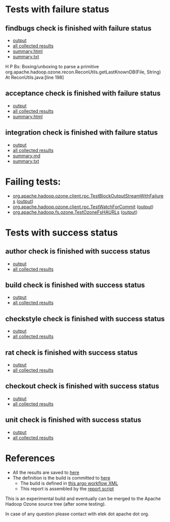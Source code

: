 # Tests with failure status

## findbugs check is finished with failure status

   * [output](https://raw.githubusercontent.com/elek/ozone-ci-q4/master/pr/pr-hdds-2200-trunk-mgnwx/findbugs/output.log)
   * [all collected results](https://github.com/elek/ozone-ci-q4/tree/master/pr/pr-hdds-2200-trunk-mgnwx/findbugs)
   * [summary.html](https://elek.github.io/ozone-ci-q4/pr/pr-hdds-2200-trunk-mgnwx/findbugs/summary.html)
   * [summary.txt](https://github.com/elek/ozone-ci-q4/tree/master/pr/pr-hdds-2200-trunk-mgnwx/findbugs/summary.txt)

H P Bx: Boxing/unboxing to parse a primitive org.apache.hadoop.ozone.recon.ReconUtils.getLastKnownDB(File, String)  At ReconUtils.java:[line 198]

## acceptance check is finished with failure status

   * [output](https://raw.githubusercontent.com/elek/ozone-ci-q4/master/pr/pr-hdds-2200-trunk-mgnwx/acceptance/output.log)
   * [all collected results](https://github.com/elek/ozone-ci-q4/tree/master/pr/pr-hdds-2200-trunk-mgnwx/acceptance)
   * [summary.html](https://elek.github.io/ozone-ci-q4/pr/pr-hdds-2200-trunk-mgnwx/acceptance/summary.html)


## integration check is finished with failure status

   * [output](https://raw.githubusercontent.com/elek/ozone-ci-q4/master/pr/pr-hdds-2200-trunk-mgnwx/integration/output.log)
   * [all collected results](https://github.com/elek/ozone-ci-q4/tree/master/pr/pr-hdds-2200-trunk-mgnwx/integration)
   * [summary.md](https://github.com/elek/ozone-ci-q4/tree/master/pr/pr-hdds-2200-trunk-mgnwx/integration/summary.md)
   * [summary.txt](https://github.com/elek/ozone-ci-q4/tree/master/pr/pr-hdds-2200-trunk-mgnwx/integration/summary.txt)

# Failing tests: 

 * [org.apache.hadoop.ozone.client.rpc.TestBlockOutputStreamWithFailures](hadoop-ozone/integration-test/org.apache.hadoop.ozone.client.rpc.TestBlockOutputStreamWithFailures.txt) ([output](hadoop-ozone/integration-test/org.apache.hadoop.ozone.client.rpc.TestBlockOutputStreamWithFailures-output.txt))
 * [org.apache.hadoop.ozone.client.rpc.TestWatchForCommit](hadoop-ozone/integration-test/org.apache.hadoop.ozone.client.rpc.TestWatchForCommit.txt) ([output](hadoop-ozone/integration-test/org.apache.hadoop.ozone.client.rpc.TestWatchForCommit-output.txt))
 * [org.apache.hadoop.fs.ozone.TestOzoneFsHAURLs](hadoop-ozone/ozonefs/org.apache.hadoop.fs.ozone.TestOzoneFsHAURLs.txt) ([output](hadoop-ozone/ozonefs/org.apache.hadoop.fs.ozone.TestOzoneFsHAURLs-output.txt))


# Tests with success status

## author check is finished with success status

   * [output](https://raw.githubusercontent.com/elek/ozone-ci-q4/master/pr/pr-hdds-2200-trunk-mgnwx/author/output.log)
   * [all collected results](https://github.com/elek/ozone-ci-q4/tree/master/pr/pr-hdds-2200-trunk-mgnwx/author)


## build check is finished with success status

   * [output](https://raw.githubusercontent.com/elek/ozone-ci-q4/master/pr/pr-hdds-2200-trunk-mgnwx/build/output.log)
   * [all collected results](https://github.com/elek/ozone-ci-q4/tree/master/pr/pr-hdds-2200-trunk-mgnwx/build)


## checkstyle check is finished with success status

   * [output](https://raw.githubusercontent.com/elek/ozone-ci-q4/master/pr/pr-hdds-2200-trunk-mgnwx/checkstyle/output.log)
   * [all collected results](https://github.com/elek/ozone-ci-q4/tree/master/pr/pr-hdds-2200-trunk-mgnwx/checkstyle)


## rat check is finished with success status

   * [output](https://raw.githubusercontent.com/elek/ozone-ci-q4/master/pr/pr-hdds-2200-trunk-mgnwx/rat/output.log)
   * [all collected results](https://github.com/elek/ozone-ci-q4/tree/master/pr/pr-hdds-2200-trunk-mgnwx/rat)


## checkout check is finished with success status

   * [output](https://raw.githubusercontent.com/elek/ozone-ci-q4/master/pr/pr-hdds-2200-trunk-mgnwx/checkout/output.log)
   * [all collected results](https://github.com/elek/ozone-ci-q4/tree/master/pr/pr-hdds-2200-trunk-mgnwx/checkout)


## unit check is finished with success status

   * [output](https://raw.githubusercontent.com/elek/ozone-ci-q4/master/pr/pr-hdds-2200-trunk-mgnwx/unit/output.log)
   * [all collected results](https://github.com/elek/ozone-ci-q4/tree/master/pr/pr-hdds-2200-trunk-mgnwx/unit)




# References

 * All the results are saved to [here](https://github.com/elek/ozone-ci-q4/tree/master/pr/pr-hdds-2200-trunk-mgnwx/)
 * The definition is the build is committed to [here](https://github.com/elek/argo-ozone)
    * The build is defined in [this argo workflow XML](https://github.com/elek/argo-ozone/blob/master/ozone-build.yaml)
    * This report is assembled by the [report script](https://github.com/elek/argo-ozone/blob/master/scripts/report.sh)

This is an experimental build and eventually can be merged to the Apache Hadoop Ozone source tree (after some testing).

In case of any question please contact with elek dot apache dot org.
